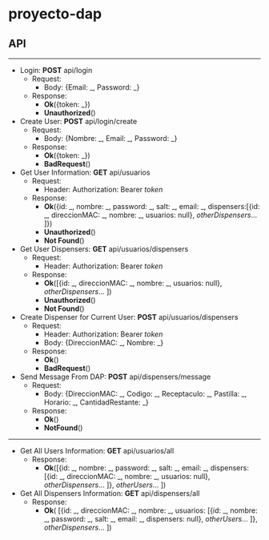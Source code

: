 # proyecto-dap

## API
___
- Login: **POST** api/login
  - Request:
    - Body: {Email: \_, Password: \_}
  - Response:
    - **Ok**({token: \_})
    - **Unauthorized**()
- Create User: **POST** api/login/create
  - Request:
    - Body: {Nombre: \_, Email: \_, Password: \_}
  - Response:
    - **Ok**({token: \_})
    - **BadRequest**()
- Get User Information: **GET** api/usuarios
  - Request:
    - Header: Authorization: Bearer _token_
  - Response:
    - **Ok**({id: \_, nombre: \_, password: \_, salt: \_, email: \_, dispensers:[{id: \_, direccionMAC: \_, nombre: \_, usuarios: null}, _otherDispensers_... ]})
    - **Unauthorized**()
    - **Not Found**()
- Get User Dispensers: **GET** api/usuarios/dispensers
    - Request:
      - Header: Authorization: Bearer _token_
    - Response:
      - **Ok**([{id: \_, direccionMAC: \_, nombre: \_, usuarios: null}, _otherDispensers_... ])
      - **Unauthorized**()
      - **Not Found**()
- Create Dispenser for Current User: **POST** api/usuarios/dispensers
  - Request:
    - Header: Authorization: Bearer _token_
    - Body: {DireccionMAC: \_, Nombre: \_}
  - Response:
    - **Ok**()
    - **BadRequest**()
- Send Message From DAP: **POST** api/dispensers/message
  - Request:
    - Body: {DireccionMAC: \_, Codigo: \_, Receptaculo: \_, Pastilla: \_, Horario: \_, CantidadRestante: \_}
  - Response:
    - **Ok**()
    - **NotFound**()
___
- Get All Users Information: **GET** api/usuarios/all
  - Response:
    - **Ok**([{id: \_, nombre: \_, password: \_, salt: \_, email: \_, dispensers:[{id: \_, direccionMAC: \_, nombre: \_, usuarios: null}, _otherDispensers_... ]}, _otherUsers_... ])
- Get All Dispensers Information: **GET** api/dispensers/all
  - Response:
    - **Ok**(
      [{id: \_, direccionMAC: \_, nombre: \_, usuarios: [{id: \_, nombre: \_, password: \_, salt: \_, email: \_, dispensers: null}, _otherUsers_... ]}, _otherDispensers_... ])
